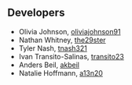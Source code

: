 ## Developers

* Olivia Johnson, [oliviajohnson91](https://github.com/oliviajohnson91)
* Nathan Whitney, [the29ster](https://github.com/the29ster)
* Tyler Nash, [tnash321](https://github.com/tnash321)
* Ivan Transito-Salinas, [transito23](https://github.com/transito23)
* Anders Beil, [akbeil](https://github.com/akbeil)
* Natalie Hoffmann, [a13n20](https://github.com/a13n20)
